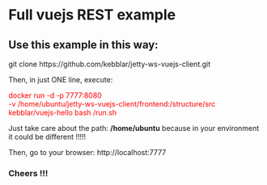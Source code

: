 <h1>Full vuejs REST example</h1>
<h2>Use this example in this way:</h2>
<p>git clone https://github.com/kebblar/jetty-ws-vuejs-client.git</p>
<p>Then, in just ONE line, execute:</p>
<p style="color:#FF0000">docker run -d -p 7777:8080 <br/>
-v /home/ubuntu/jetty-ws-vuejs-client/frontend:/structure/src kebblar/vuejs-hello bash /run.sh</p>
<p>Just take care about the path: <b>/home/ubuntu</b> because in your environment it could be different !!!!!</p>
<p>Then, go to your browser: http://localhost:7777</p>
<h3>Cheers !!!</h3>
